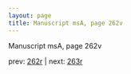 ```yaml
---
layout: page
title: Manuscript msA, page 262v
---
```


Manuscript msA, page 262v

prev:  [262r](../262r) | next:  [263r](../263r)